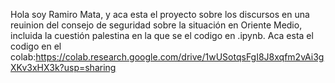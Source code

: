Hola soy Ramiro Mata, y aca esta el proyecto sobre los discursos en una reuinion del consejo de seguridad sobre la situación en Oriente Medio, incluida la cuestión palestina en la que se el codigo en .ipynb. Aca esta el codigo en el colab:https://colab.research.google.com/drive/1wUSotqsFgI8J8xqfm2vAi3gXKv3xHX3k?usp=sharing
